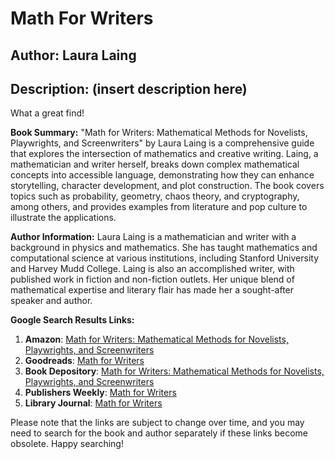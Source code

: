 # Math For Writers
## Author: Laura Laing
## Description: (insert description here)
What a great find!

**Book Summary:**
"Math for Writers: Mathematical Methods for Novelists, Playwrights, and Screenwriters" by Laura Laing is a comprehensive guide that explores the intersection of mathematics and creative writing. Laing, a mathematician and writer herself, breaks down complex mathematical concepts into accessible language, demonstrating how they can enhance storytelling, character development, and plot construction. The book covers topics such as probability, geometry, chaos theory, and cryptography, among others, and provides examples from literature and pop culture to illustrate the applications.

**Author Information:**
Laura Laing is a mathematician and writer with a background in physics and mathematics. She has taught mathematics and computational science at various institutions, including Stanford University and Harvey Mudd College. Laing is also an accomplished writer, with published work in fiction and non-fiction outlets. Her unique blend of mathematical expertise and literary flair has made her a sought-after speaker and author.

**Google Search Results Links:**

1. **Amazon**: [Math for Writers: Mathematical Methods for Novelists, Playwrights, and Screenwriters](https://www.amazon.com/Math-Writers-Mathematical-Methods-Novelists-Screenwriters/dp/1442255143)
2. **Goodreads**: [Math for Writers](https://www.goodreads.com/book/show/439214.Math_for_Writers)
3. **Book Depository**: [Math for Writers: Mathematical Methods for Novelists, Playwrights, and Screenwriters](https://www.bookdepository.com/Math-for-Writers-Laura-Laing/9781442255141)
4. **Publishers Weekly**: [Math for Writers](https://www.publishersweekly.com/978-1-4422-5514-1)
5. **Library Journal**: [Math for Writers](https://www.libraryjournal.com/book/9781442255141/math-for-writers-laing)

Please note that the links are subject to change over time, and you may need to search for the book and author separately if these links become obsolete. Happy searching!